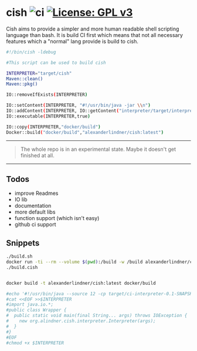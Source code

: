 # cish ![ci](https://github.com/alexander-lindner/ci-lang/workflows/ci/badge.svg) [![License: GPL v3](https://img.shields.io/badge/License-GPLv3-blue.svg)](https://www.gnu.org/licenses/gpl-3.0)

Cish aims to provide a simpler and more human readable shell scripting language than bash. It is build CI first which means that not all necessary features which a "normal" lang
provide is build to cish.

```bash
#!/bin/cish -ldebug

#This script can be used to build cish 

INTERPRETER="target/cish"
Maven::clean()
Maven::pkg()

IO::removeIfExists(INTERPRETER)

IO::setContent(INTERPRETER, "#!/usr/bin/java -jar \\n")
IO::addContent(INTERPRETER, IO::getContent("interpreter/target/interpreter-0.1-SNAPSHOT-jar-with-dependencies.jar"))
IO::executable(INTERPRETER,true)

IO::copy(INTERPRETER,"docker/build")
Docker::build("docker/build","alexanderlindner/cish:latest")
```

---
> The whole repo is in an experimental state. Maybe it doesn't get finished at all.
---

## Todos

* improve Readmes
* IO lib
* documentation
* more default libs
* function support (which isn't easy)
* github ci support

## Snippets

```bash
./build.sh
docker run -ti --rm --volume $(pwd):/build -w /build alexanderlindner/cish:latest bash
./build.cish


docker build -t alexanderlindner/cish:latest docker/build

#echo '#!/usr/bin/java --source 12 -cp target/ci-interpreter-0.1-SNAPSHOT-jar-with-dependencies.jar' >$INTERPRETER
#cat <<EOF >>$INTERPRETER
#import java.io.*;
#public class Wrapper {
#  public static void main(final String... args) throws IOException {
#    new org.alindner.cish.interpreter.Interpreter(args);
#  }
#}
#EOF
#chmod +x $INTERPRETER
```